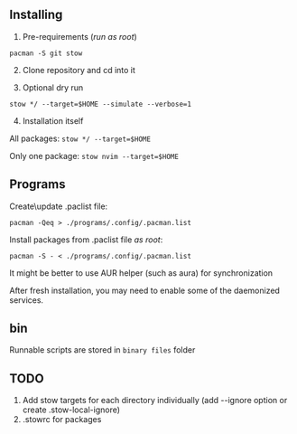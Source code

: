## Installing

1. Pre-requirements (*run as root*)

`pacman -S git stow`

2. Clone repository and cd into it

3. Optional dry run 

`stow */ --target=$HOME --simulate --verbose=1`

4. Installation itself

All packages: `stow */ --target=$HOME`

Only one package: `stow nvim --target=$HOME`


## Programs

Create\update .paclist file:

`pacman -Qeq > ./programs/.config/.pacman.list`


Install packages from .paclist file *as root*:

`pacman -S - < ./programs/.config/.pacman.list`

It might be better to use AUR helper (such as aura) for synchronization

After fresh installation, you may need to enable some of the daemonized services.


## bin

Runnable scripts are stored in `binary files` folder


## TODO

1. Add stow targets for each directory individually (add --ignore option or create .stow-local-ignore)
2. .stowrc for packages
